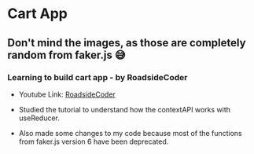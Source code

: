 # Cart App

## Don't mind the images, as those are completely random from faker.js 😅

### Learning to build cart app - by RoadsideCoder
- Youtube Link: [RoadsideCoder](https://www.youtube.com/watch?v=HptuMAUaNGk&t=1167s)

- Studied the tutorial to understand how the contextAPI works with useReducer.
- Also made some changes to my code because most of the functions from faker.js version 6 have been deprecated.